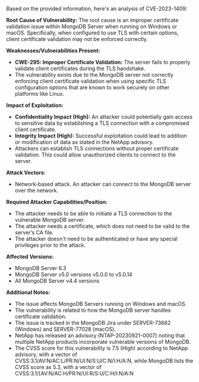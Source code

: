 Based on the provided information, here's an analysis of CVE-2023-1409:

**Root Cause of Vulnerability:**
The root cause is an improper certificate validation issue within MongoDB Server when running on Windows or macOS. Specifically, when configured to use TLS with certain options, client certificate validation may not be enforced correctly.

**Weaknesses/Vulnerabilities Present:**
- **CWE-295: Improper Certificate Validation:** The server fails to properly validate client certificates during the TLS handshake.
- The vulnerability exists due to the MongoDB server not correctly enforcing client certificate validation when using specific TLS configuration options that are known to work securely on other platforms like Linux.

**Impact of Exploitation:**
- **Confidentiality Impact (High):** An attacker could potentially gain access to sensitive data by establishing a TLS connection with a compromised client certificate.
- **Integrity Impact (High):** Successful exploitation could lead to addition or modification of data as stated in the NetApp advisory.
- Attackers can establish TLS connections without proper certificate validation. This could allow unauthorized clients to connect to the server.

**Attack Vectors:**
- Network-based attack. An attacker can connect to the MongoDB server over the network.

**Required Attacker Capabilities/Position:**
- The attacker needs to be able to initiate a TLS connection to the vulnerable MongoDB server.
- The attacker needs a certificate, which does not need to be valid to the server’s CA file.
- The attacker doesn't need to be authenticated or have any special privileges prior to the attack.

**Affected Versions:**
- MongoDB Server 6.3
- MongoDB Server v5.0 versions v5.0.0 to v5.0.14
- All MongoDB Server v4.4 versions

**Additional Notes:**
- The issue affects MongoDB Servers running on Windows and macOS.
- The vulnerability is related to how the MongoDB server handles certificate validation.
- The issue is tracked in the MongoDB Jira under SERVER-73662 (Windows) and SERVER-77028 (macOS).
- NetApp has released an advisory (NTAP-20230921-0007) noting that multiple NetApp products incorporate vulnerable versions of MongoDB.
- The CVSS score for this vulnerability is 7.5 (High) according to NetApp advisory, with a vector of CVSS:3.1/AV:N/AC:L/PR:N/UI:N/S:U/C:N/I:H/A:N, while MongoDB lists the CVSS score as 5.3, with a vector of CVSS:3.1/[AV:N/AC:H/PR:N/UI:R/S:U/C:H/I:N/A:N